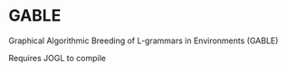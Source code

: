 GABLE
=====

Graphical Algorithmic Breeding of L-grammars in Environments (GABLE)

Requires JOGL to compile
